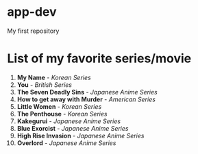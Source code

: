 # app-dev
My first repository

# List of my favorite series/movie 
1. **My Name** - *Korean Series*
2. **You** - *British Series*
3. **The Seven Deadly Sins** - *Japanese Anime Series*
4. **How to get away with Murder** - *American Series*
5. **Little Women** - *Korean Series*
6. **The Penthouse** - *Korean Series*
7. **Kakegurui** - *Japanese Anime Series*
8. **Blue Exorcist** - *Japanese Anime Series*
9. **High Rise Invasion** - *Japanese Anime Series*
10. **Overlord** - *Japanese Anime Series*
